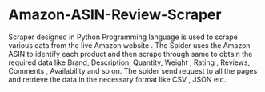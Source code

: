 # Amazon-ASIN-Review-Scraper
Scraper designed in Python Programming language is used to scrape various data from the live Amazon website .  The Spider uses the Amazon ASIN to identify each product and then scrape through same to obtain the required data like Brand, Description, Quantity, Weight , Rating ,  Reviews, Comments , Availability and so on. The spider send request to all the pages and retrieve the data in the necessary format like CSV ,  JSON etc. 

